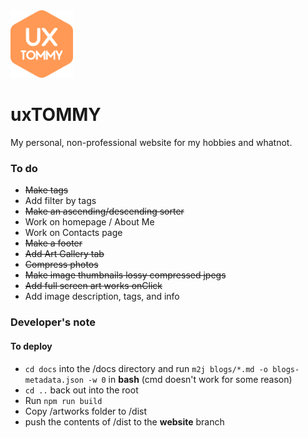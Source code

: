 <img src="docs/assets/logo.svg" width="100px">

# uxTOMMY

My personal, non-professional website for my hobbies and whatnot.

### To do
- ~~Make tags~~
- Add filter by tags
- ~~Make an ascending/descending sorter~~
- Work on homepage / About Me
- Work on Contacts page
- ~~Make a footer~~
- ~~Add Art Gallery tab~~
- ~~Compress photos~~
- ~~Make image thumbnails lossy compressed jpegs~~
- ~~Add full screen art works onClick~~
- Add image description, tags, and info

### Developer's note
#### To deploy
- ```cd docs``` into the /docs directory and run ```m2j blogs/*.md -o blogs-metadata.json -w 0``` in **bash** (cmd doesn't work for some reason)  
- ```cd ..``` back out into the root
- Run ```npm run build```
- Copy /artworks folder to /dist
- push the contents of /dist to the **website** branch
